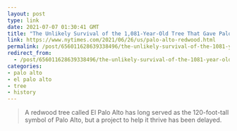 ```yaml
---
layout: post
type: link
date: 2021-07-07 01:30:41 GMT
title: "The Unlikely Survival of the 1,081-Year-Old Tree That Gave Palo Alto Its Name"
link: https://www.nytimes.com/2021/06/26/us/palo-alto-redwood.html
permalink: /post/656011628639338496/the-unlikely-survival-of-the-1081-year-old-tree
redirect_from: 
  - /post/656011628639338496/the-unlikely-survival-of-the-1081-year-old-tree
categories:
- palo alto
- el palo alto
- tree
- history
---
```

<blockquote>A redwood tree called El Palo Alto has long served as the 120-foot-tall symbol of Palo Alto, but a project to help it thrive has been delayed.</blockquote>